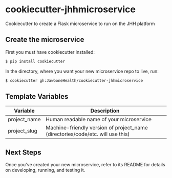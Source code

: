 # cookiecutter-jhhmicroservice
Cookiecutter to create a Flask microservice to run on the JHH platform

## Create the microservice
First you must have cookiecutter installed:
```bash
$ pip install cookiecutter
```
In the directory, where you want your new microservice repo to live, run:
```bash
$ cookiecutter gh:JawboneHealth/cookiecutter-jhhmicroservice
```

## Template Variables
Variable | Description
---------|------------
project_name | Human readable name of your microservice
project_slug | Machine-friendly version of project_name (directories/code/etc. will use this)

## Next Steps
Once you've created your new microservice, refer to its README for details on developing, running, and testing it.